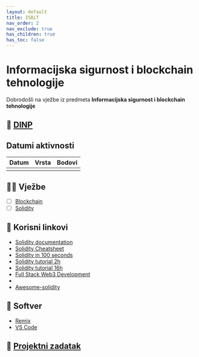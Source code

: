 ```yaml
---
layout: default
title: ISBiT
nav_order: 2
nav_exclude: true
has_children: true
has_toc: false
---
```


# Informacijska sigurnost i blockchain tehnologije

Dobrodošli na vježbe iz predmeta **Informacijska sigurnost i blockchain tehnologije**

## 📅 [DINP](https://www.inf.uniri.hr/images/nastava/izvedbeni/2022_2023/DS/1_godina/DINP_ISBT_2022_2023.pdf)

## Datumi aktivnosti

| Datum | Vrsta | Bodovi |
| ----- | ----- | -------|
|       |       |        |


## 👨‍💻 Vježbe

- [ ] [Blockchain](../vjezbe-sadrzaj/blockchain-uvod)
- [ ] [Solidity](../vjezbe-sadrzaj/solidity)

## 🔗 Korisni linkovi

- [Solidity documentation](https://docs.soliditylang.org/en/latest/)
- [Solidity Cheatsheet](https://docs.soliditylang.org/en/latest/cheatsheet.html)
- [Solidity in 100 seconds](https://www.youtube.com/watch?v=kdvVwGrV7ec)
- [Solidity tutorial 2h](https://www.youtube.com/watch?v=ipwxYa-F1uY&t=262s)
- [Solidity tutorial 16h](https://www.youtube.com/watch?v=M576WGiDBdQ&t=7843s)
- [Full Stack Web3 Development](https://www.youtube.com/watch?v=gyMwXuJrbJQ)
- [](https://ethereum.org/en/developers/tutorials/)
- [Awesome-solidity]( https://github.com/bkrem/awesome-solidity)

## 🧰 Softver

- [Remix](https://remix-project.org/)
- [VS Code](https://code.visualstudio.com/)

## 🚀 [Projektni zadatak](../isbit-projektni)
